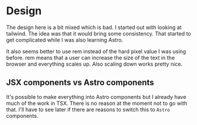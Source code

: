 # Design

The design here is a bit mixed which is bad. I started out with looking at tailwind. 
The idea was that it would bring some consistency. 
That started to get complicated while I was also learning Astro. 

It also seems better to use rem instead of the hard pixel value I was using before. 
rem means that a user can increase the size of the text in the browser and everything scales up. 
Also scaling down works pretty nice. 

## JSX components vs Astro components
It's possible to make everything into Astro components but I already have much of the work in TSX. 
There is no reason at the moment not to go with that. 
I'll have to see later if there are reasons to switch this to `Astro` components. 

